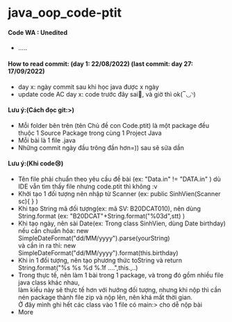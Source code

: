 # java_oop_code-ptit
<h4>Code WA : Unedited </h4>
<ul> 
<li> .....</li>
</ul> 

<h4>How to read commit: (day 1: 22/08/2022) (last commit: day 27: 17/09/2022)</h4>
<ul> 
<li>day x: ngày commit sau khi học java được x ngày</li>
<li>update code AC day x: code trước đây sai🥲, và giờ thì ok(‾◡◝)</li>
</ul>

<h4>Lưu ý:(Cách đọc git:>)</h4>
<ul> 
<li> Mỗi folder bên trên (tên Chủ đề con Code.ptit) là một package đều thuộc 1 Source Package trong cùng 1 Project Java</li>
<li> Mỗi bài là 1 file .java </li>
<li> Những commit ngày đầu trông đần hơn=)) sau sẽ sửa dần</li>
</ul>

<h4>Lưu ý:(Khi code😢)</h4>
<ul> 
<li> Tên file phải chuẩn theo yêu cầu đề bài (ex: "Data.in" != "DATA.in" ) dù IDE vẫn tìm thấy file nhưng code.ptit thì không :v</li>
<li> Khởi tạo 1 đối tượng nên nhập từ Scanner (ex: public SinhVien(Scanner sc){ } )</li>
<li> Khi tạo String mã đối tượng(ex: mã SV: B20DCAT010), nên dùng String.format (ex: "B20DCAT"+String.format("%03d",stt) )</li>
<li> Khi tạo ngày, nên sài Date(ex: Trong class SinhVien, dùng Date birthday) 
      <br>nếu cần chuẩn hóa: new SimpleDateFormat("dd/MM/yyyy").parse(yourString)
      <br>và cần in ra thì: new SimpleDateFormat("dd/MM/yyyy").format(this.birthday)</li>
<li> Khi in 1 đối tượng, nên tạo phương thức toString và return String.format("%s %s %d %.1f ....",this.,..)</li>
<li> Trong thực tế, nên làm 1 bài trong 1 package, và trong đó gồm nhiều file java class khác nhau,
    <br>làm kiểu này sẽ thực tế hơn với hướng đối tượng, nhưng khi nộp thì cần nén package thành file zip và nộp lên, nên khá mất thời gian.
    <br>Ở đây mình ghi hết các class vào 1 file có main:> cho dễ nộp bài</li>
<li> More</li>
</ul>